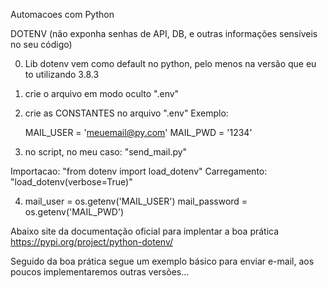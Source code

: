 Automacoes com Python 

DOTENV (não exponha senhas de API, DB, e outras informações sensíveis no seu código)

0. Lib dotenv vem como default no python, pelo menos na versão que eu to utilizando 3.8.3
1. crie o arquivo em modo oculto ".env"
2. crie as CONSTANTES no arquivo ".env"
    Exemplo:
    
    MAIL_USER = 'meuemail@py.com'
    MAIL_PWD = '1234'

3. no script, no meu caso: "send_mail.py" 

Importacao: "from dotenv import load_dotenv"
Carregamento: "load_dotenv(verbose=True)"

4.  mail_user = os.getenv('MAIL_USER')
    mail_password = os.getenv('MAIL_PWD')

Abaixo site da documentação oficial para implentar a boa prática
https://pypi.org/project/python-dotenv/

Seguido da boa prática segue um exemplo básico para enviar e-mail,
aos poucos implementaremos outras versões...
